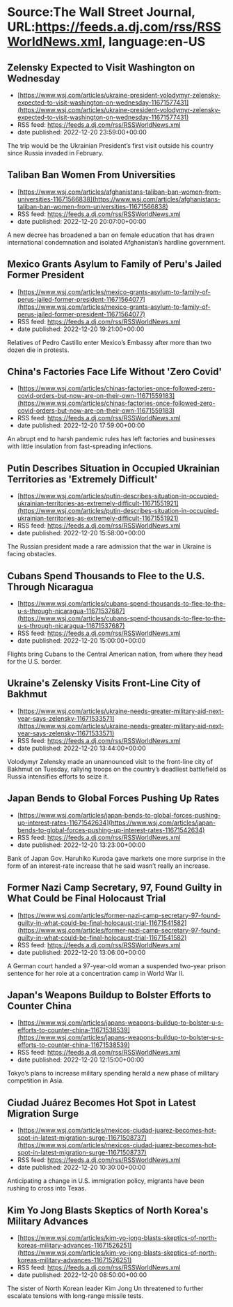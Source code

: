 # Source:The Wall Street Journal, URL:https://feeds.a.dj.com/rss/RSSWorldNews.xml, language:en-US

## Zelensky Expected to Visit Washington on Wednesday
 - [https://www.wsj.com/articles/ukraine-president-volodymyr-zelensky-expected-to-visit-washington-on-wednesday-11671577431](https://www.wsj.com/articles/ukraine-president-volodymyr-zelensky-expected-to-visit-washington-on-wednesday-11671577431)
 - RSS feed: https://feeds.a.dj.com/rss/RSSWorldNews.xml
 - date published: 2022-12-20 23:59:00+00:00

The trip would be the Ukrainian President’s first visit outside his country since Russia invaded in February.

## Taliban Ban Women From Universities
 - [https://www.wsj.com/articles/afghanistans-taliban-ban-women-from-universities-11671566838](https://www.wsj.com/articles/afghanistans-taliban-ban-women-from-universities-11671566838)
 - RSS feed: https://feeds.a.dj.com/rss/RSSWorldNews.xml
 - date published: 2022-12-20 20:07:00+00:00

A new decree has broadened a ban on female education that has drawn international condemnation and isolated Afghanistan’s hardline government.

## Mexico Grants Asylum to Family of Peru's Jailed Former President
 - [https://www.wsj.com/articles/mexico-grants-asylum-to-family-of-perus-jailed-former-president-11671564077](https://www.wsj.com/articles/mexico-grants-asylum-to-family-of-perus-jailed-former-president-11671564077)
 - RSS feed: https://feeds.a.dj.com/rss/RSSWorldNews.xml
 - date published: 2022-12-20 19:21:00+00:00

Relatives of Pedro Castillo enter Mexico’s Embassy after more than two dozen die in protests.

## China's Factories Face Life Without 'Zero Covid'
 - [https://www.wsj.com/articles/chinas-factories-once-followed-zero-covid-orders-but-now-are-on-their-own-11671559183](https://www.wsj.com/articles/chinas-factories-once-followed-zero-covid-orders-but-now-are-on-their-own-11671559183)
 - RSS feed: https://feeds.a.dj.com/rss/RSSWorldNews.xml
 - date published: 2022-12-20 17:59:00+00:00

An abrupt end to harsh pandemic rules has left factories and businesses with little insulation from fast-spreading infections.

## Putin Describes Situation in Occupied Ukrainian Territories as 'Extremely Difficult'
 - [https://www.wsj.com/articles/putin-describes-situation-in-occupied-ukrainian-territories-as-extremely-difficult-11671551921](https://www.wsj.com/articles/putin-describes-situation-in-occupied-ukrainian-territories-as-extremely-difficult-11671551921)
 - RSS feed: https://feeds.a.dj.com/rss/RSSWorldNews.xml
 - date published: 2022-12-20 15:58:00+00:00

The Russian president made a rare admission that the war in Ukraine is facing obstacles.

## Cubans Spend Thousands to Flee to the U.S. Through Nicaragua
 - [https://www.wsj.com/articles/cubans-spend-thousands-to-flee-to-the-u-s-through-nicaragua-11671537687](https://www.wsj.com/articles/cubans-spend-thousands-to-flee-to-the-u-s-through-nicaragua-11671537687)
 - RSS feed: https://feeds.a.dj.com/rss/RSSWorldNews.xml
 - date published: 2022-12-20 15:00:00+00:00

Flights bring Cubans to the Central American nation, from where they head for the U.S. border.

## Ukraine's Zelensky Visits Front-Line City of Bakhmut
 - [https://www.wsj.com/articles/ukraine-needs-greater-military-aid-next-year-says-zelensky-11671533571](https://www.wsj.com/articles/ukraine-needs-greater-military-aid-next-year-says-zelensky-11671533571)
 - RSS feed: https://feeds.a.dj.com/rss/RSSWorldNews.xml
 - date published: 2022-12-20 13:44:00+00:00

Volodymyr Zelensky made an unannounced visit to the front-line city of Bakhmut on Tuesday, rallying troops on the country’s deadliest battlefield as Russia intensifies efforts to seize it.

## Japan Bends to Global Forces Pushing Up Rates
 - [https://www.wsj.com/articles/japan-bends-to-global-forces-pushing-up-interest-rates-11671542634](https://www.wsj.com/articles/japan-bends-to-global-forces-pushing-up-interest-rates-11671542634)
 - RSS feed: https://feeds.a.dj.com/rss/RSSWorldNews.xml
 - date published: 2022-12-20 13:23:00+00:00

Bank of Japan Gov. Haruhiko Kuroda gave markets one more surprise in the form of an interest-rate increase that he said wasn’t really an increase.

## Former Nazi Camp Secretary, 97, Found Guilty in What Could be Final Holocaust Trial
 - [https://www.wsj.com/articles/former-nazi-camp-secretary-97-found-guilty-in-what-could-be-final-holocaust-trial-11671541582](https://www.wsj.com/articles/former-nazi-camp-secretary-97-found-guilty-in-what-could-be-final-holocaust-trial-11671541582)
 - RSS feed: https://feeds.a.dj.com/rss/RSSWorldNews.xml
 - date published: 2022-12-20 13:06:00+00:00

A German court handed a 97-year-old woman a suspended two-year prison sentence for her role at a concentration camp in World War II.

## Japan's Weapons Buildup to Bolster Efforts to Counter China
 - [https://www.wsj.com/articles/japans-weapons-buildup-to-bolster-u-s-efforts-to-counter-china-11671538539](https://www.wsj.com/articles/japans-weapons-buildup-to-bolster-u-s-efforts-to-counter-china-11671538539)
 - RSS feed: https://feeds.a.dj.com/rss/RSSWorldNews.xml
 - date published: 2022-12-20 12:15:00+00:00

Tokyo’s plans to increase military spending herald a new phase of military competition in Asia.

## Ciudad Juárez Becomes Hot Spot in Latest Migration Surge
 - [https://www.wsj.com/articles/mexicos-ciudad-juarez-becomes-hot-spot-in-latest-migration-surge-11671508737](https://www.wsj.com/articles/mexicos-ciudad-juarez-becomes-hot-spot-in-latest-migration-surge-11671508737)
 - RSS feed: https://feeds.a.dj.com/rss/RSSWorldNews.xml
 - date published: 2022-12-20 10:30:00+00:00

Anticipating a change in U.S. immigration policy, migrants have been rushing to cross into Texas.

## Kim Yo Jong Blasts Skeptics of North Korea's Military Advances
 - [https://www.wsj.com/articles/kim-yo-jong-blasts-skeptics-of-north-koreas-military-advances-11671526251](https://www.wsj.com/articles/kim-yo-jong-blasts-skeptics-of-north-koreas-military-advances-11671526251)
 - RSS feed: https://feeds.a.dj.com/rss/RSSWorldNews.xml
 - date published: 2022-12-20 08:50:00+00:00

The sister of North Korean leader Kim Jong Un threatened to further escalate tensions with long-range missile tests.

